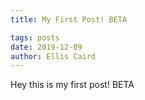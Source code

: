 ```yaml
---
title: My First Post! BETA

tags: posts
date: 2019-12-09
author: Ellis Caird
---
```

Hey this is my first post! BETA
